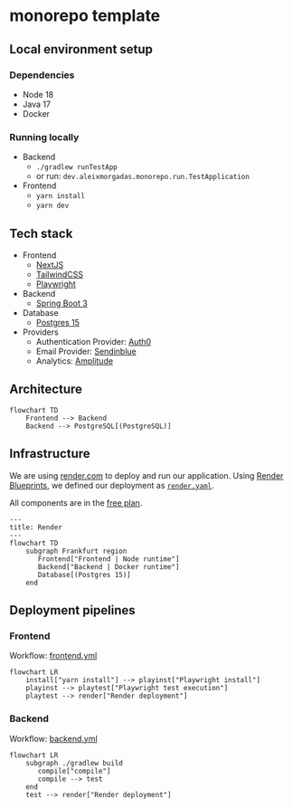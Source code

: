 # monorepo template

## Local environment setup

### Dependencies

- Node 18
- Java 17
- Docker

### Running locally

- Backend
  - `./gradlew runTestApp`
  - or run: `dev.aleixmorgadas.monorepo.run.TestApplication`
- Frontend
  - `yarn install`
  - `yarn dev`

## Tech stack

- Frontend
  - [NextJS][nextjs]
  - [TailwindCSS][tailwindcss]
  - [Playwright][playwright]
- Backend
  - [Spring Boot 3][springboot]
- Database
  - [Postgres 15][postgres]
- Providers
  - Authentication Provider: [Auth0][auth0]
  - Email Provider: [Sendinblue][sendinblue]
  - Analytics: [Amplitude][amplitude]

## Architecture

```mermaid
flowchart TD
    Frontend --> Backend
    Backend --> PostgreSQL[(PostgreSQL)]
```

## Infrastructure

We are using [render.com][render] to deploy and run our application. Using [Render Blueprints][render-blueprints],
we defined our deployment as [`render.yaml`](./render.yaml).

All components are in the [free plan][render-free].

```mermaid
---
title: Render
---
flowchart TD
    subgraph Frankfurt region
       Frontend["Frontend | Node runtime"]
       Backend["Backend | Docker runtime"]
       Database[(Postgres 15)]
    end
```

## Deployment pipelines

### Frontend

Workflow: [frontend.yml](./.github/workflows/frontend.yml)

```mermaid
flowchart LR
    install["yarn install"] --> playinst["Playwright install"]
    playinst --> playtest["Playwright test execution"]
    playtest --> render["Render deployment"]
```

### Backend

Workflow: [backend.yml](./.github/workflows/backend.yml)

```mermaid
flowchart LR
    subgraph ./gradlew build
       compile["compile"]
       compile --> test
    end
    test --> render["Render deployment"]
```

[nextjs]: https://nextjs.org/
[tailwindcss]: https://tailwindcss.com/
[playwright]: https://playwright.dev/
[springboot]: https://spring.io/projects/spring-boot
[postgres]: https://www.postgresql.org/
[auth0]: https://auth0.com/
[amplitude]: https://amplitude.com/
[sendinblue]: https://sendinblue.com/
[render]: https://render.com
[render-blueprints]: https://render.com/docs/blueprint-spec
[render-free]: https://render.com/docs/free

